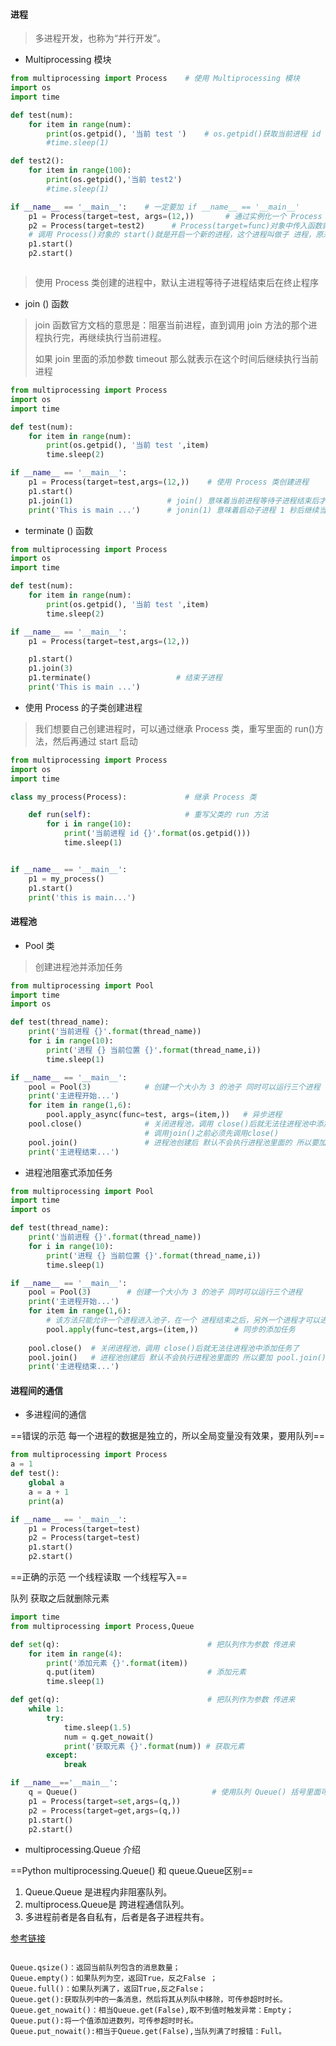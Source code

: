 #### 进程

> 多进程开发，也称为“并行开发”。 

- Multiprocessing 模块

```python
from multiprocessing import Process    # 使用 Multiprocessing 模块
import os
import time

def test(num):
    for item in range(num):
        print(os.getpid(), '当前 test ')    # os.getpid()获取当前进程 id
        #time.sleep(1)

def test2():
    for item in range(100):
        print(os.getpid(),'当前 test2')
        #time.sleep(1)

if __name__ == '__main__':    # 一定要加 if __name__ == '__main__'  
    p1 = Process(target=test, args=(12,))       # 通过实例化一个 Process 对象开开辟一个新进程
    p2 = Process(target=test2)      # Process(target=func)对象中传入函数就是这个进程要处理的事情 
    # 调用 Process()对象的 start()就是开启一个新的进程，这个进程叫做子 进程，原来程序执行的进程就是       父进程
    p1.start()
    p2.start()



```

>使用 Process 类创建的进程中，默认主进程等待子进程结束后在终止程序

- join () 函数


> join 函数官方文档的意思是：阻塞当前进程，直到调用 join 方法的那个进程执行完，再继续执行当前进程。
>
> 如果 join 里面的添加参数 timeout 那么就表示在这个时间后继续执行当前进程

```python
from multiprocessing import Process
import os
import time

def test(num):
    for item in range(num):
        print(os.getpid(), '当前 test ',item)
        time.sleep(2)

if __name__ == '__main__':
    p1 = Process(target=test,args=(12,))    # 使用 Process 类创建进程
    p1.start()
    p1.join(1)                     # join() 意味着当前进程等待子进程结束后才会继续执行
    print('This is main ...')      # jonin(1) 意味着启动子进程 1 秒后继续当前进程


```

- terminate () 函数

```python
from multiprocessing import Process
import os
import time

def test(num):
    for item in range(num):
        print(os.getpid(), '当前 test ',item)
        time.sleep(2)

if __name__ == '__main__':
    p1 = Process(target=test,args=(12,))

    p1.start()
    p1.join(3)
    p1.terminate()                   # 结束子进程
    print('This is main ...')
```

- 使用 Process 的子类创建进程

> 我们想要自己创建进程时，可以通过继承 Process 类，重写里面的 run()方法，然后再通过 start 启动

```python
from multiprocessing import Process
import os
import time

class my_process(Process):             # 继承 Process 类

    def run(self):                     # 重写父类的 run 方法
        for i in range(10):
            print('当前进程 id {}'.format(os.getpid()))
            time.sleep(1)


if __name__ == '__main__':
    p1 = my_process()
    p1.start()
    print('this is main...')
```

#### 进程池

- Pool 类

> 创建进程池并添加任务 

```python
from multiprocessing import Pool
import time
import os

def test(thread_name):
    print('当前进程 {}'.format(thread_name))
    for i in range(10):
        print('进程 {} 当前位置 {}'.format(thread_name,i))
        time.sleep(1)

if __name__ == '__main__':
    pool = Pool(3)            # 创建一个大小为 3 的池子 同时可以运行三个进程
    print('主进程开始...')
    for item in range(1,6):
        pool.apply_async(func=test, args=(item,))   # 异步进程
    pool.close()              # 关闭进程池，调用 close()后就无法往进程池中添加任务了
                              # 调用join()之前必须先调用close()
    pool.join()               # 进程池创建后 默认不会执行进程池里面的 所以要加 pool.join()
    print('主进程结束...')
```

- 进程池阻塞式添加任务 

```python
from multiprocessing import Pool
import time
import os

def test(thread_name):
    print('当前进程 {}'.format(thread_name))
    for i in range(10):
        print('进程 {} 当前位置 {}'.format(thread_name,i))
        time.sleep(1)

if __name__ == '__main__':
    pool = Pool(3)        # 创建一个大小为 3 的池子 同时可以运行三个进程
    print('主进程开始...')
    for item in range(1,6):
        # 该方法只能允许一个进程进入池子，在一个 进程结束之后，另外一个进程才可以进入池子。 
        pool.apply(func=test,args=(item,))        # 同步的添加任务
      
    pool.close()  # 关闭进程池，调用 close()后就无法往进程池中添加任务了
    pool.join()   # 进程池创建后 默认不会执行进程池里面的 所以要加 pool.join()
    print('主进程结束...')
```

#### 进程间的通信

- 多进程间的通信

==错误的示范 每一个进程的数据是独立的，所以全局变量没有效果，要用队列==

```python
from multiprocessing import Process
a = 1
def test():
    global a
    a = a + 1
    print(a)                

if __name__ == '__main__':
    p1 = Process(target=test)
    p2 = Process(target=test)
    p1.start()
    p2.start()
```

==正确的示范 一个线程读取 一个线程写入==

队列 获取之后就删除元素

```python
import time
from multiprocessing import Process,Queue

def set(q):                                 # 把队列作为参数 传进来
    for item in range(4):
        print('添加元素 {}'.format(item))
        q.put(item)                         # 添加元素
        time.sleep(1)

def get(q):                                 # 把队列作为参数 传进来
    while 1:
        try:
            time.sleep(1.5)
            num = q.get_nowait()
            print('获取元素 {}'.format(num)) # 获取元素
        except:
            break

if __name__=='__main__':
    q = Queue()                              # 使用队列 Queue() 括号里面可以指定 长度，默认是不限
    p1 = Process(target=set,args=(q,))
    p2 = Process(target=get,args=(q,))
    p1.start()
    p2.start()

```

- multiprocessing.Queue 介绍

==Python multiprocessing.Queue() 和 queue.Queue区别==

1. Queue.Queue 是进程内非阻塞队列。 
2. multiprocess.Queue是 跨进程通信队列。 
3. 多进程前者是各自私有，后者是各子进程共有。 

[参考链接](http://python.jobbole.com/86181/)

```

Queue.qsize()：返回当前队列包含的消息数量；
Queue.empty()：如果队列为空，返回True，反之False ；
Queue.full()：如果队列满了，返回True,反之False；
Queue.get():获取队列中的一条消息，然后将其从列队中移除，可传参超时时长。
Queue.get_nowait()：相当Queue.get(False),取不到值时触发异常：Empty；
Queue.put():将一个值添加进数列，可传参超时时长。
Queue.put_nowait():相当于Queue.get(False),当队列满了时报错：Full。

```



